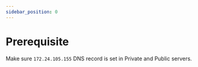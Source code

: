 ```yaml
---
sidebar_position: 0
---
```


# Prerequisite

Make sure `172.24.105.155` DNS record is set in Private and Public servers.

